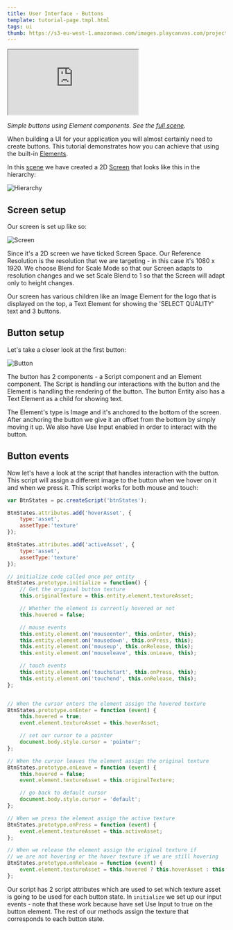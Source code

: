 ```yaml
---
title: User Interface - Buttons
template: tutorial-page.tmpl.html
tags: ui
thumb: https://s3-eu-west-1.amazonaws.com/images.playcanvas.com/projects/12/501973/ED1B35-image-75.jpg
---
```


<iframe src="https://playcanv.as/p/jpRiV53D/"></iframe>

*Simple buttons using Element components. See the [full scene][1].*

When building a UI for your application you will almost certainly need to create buttons. This tutorial demonstrates how you can achieve that using the built-in [Elements][2].

In this [scene][1] we have created a 2D [Screen][3] that looks like this in the hierarchy:

![Hierarchy][4]

## Screen setup

Our screen is set up like so:

![Screen][5]

Since it's a 2D screen we have ticked Screen Space. Our Reference Resolution is the resolution that we are targeting - in this case it's 1080 x 1920. We choose Blend for Scale Mode so that our Screen adapts to resolution changes and we set Scale Blend to 1 so that the Screen will adapt only to height changes.

Our screen has various children like an Image Element for the logo that is displayed on the top, a Text Element for showing the 'SELECT QUALITY' text and 3 buttons.

## Button setup

Let's take a closer look at the first button:

![Button][6]

The button has 2 components - a Script component and an Element component. The Script is handling our interactions with the button and the Element is handling the rendering of the button. The button Entity also has a Text Element as a child for showing text.

The Element's type is Image and it's anchored to the bottom of the screen. After anchoring the button we give it an offset from the bottom by simply moving it up. We also have Use Input enabled in order to interact with the button.

## Button events

Now let's have a look at the script that handles interaction with the button. This script will assign a different image to the button when we hover on it and when we press it. This script works for both mouse and touch:

```javascript
var BtnStates = pc.createScript('btnStates');

BtnStates.attributes.add('hoverAsset', {
    type:'asset',
    assetType:'texture'
});

BtnStates.attributes.add('activeAsset', {
    type:'asset',
    assetType:'texture'
});

// initialize code called once per entity
BtnStates.prototype.initialize = function() {
    // Get the original button texture
    this.originalTexture = this.entity.element.textureAsset;

    // Whether the element is currently hovered or not
    this.hovered = false;

    // mouse events
    this.entity.element.on('mouseenter', this.onEnter, this);
    this.entity.element.on('mousedown', this.onPress, this);
    this.entity.element.on('mouseup', this.onRelease, this);
    this.entity.element.on('mouseleave', this.onLeave, this);

    // touch events
    this.entity.element.on('touchstart', this.onPress, this);
    this.entity.element.on('touchend', this.onRelease, this);
};


// When the cursor enters the element assign the hovered texture
BtnStates.prototype.onEnter = function (event) {
    this.hovered = true;
    event.element.textureAsset = this.hoverAsset;

    // set our cursor to a pointer
    document.body.style.cursor = 'pointer';
};

// When the cursor leaves the element assign the original texture
BtnStates.prototype.onLeave = function (event) {
    this.hovered = false;
    event.element.textureAsset = this.originalTexture;

    // go back to default cursor
    document.body.style.cursor = 'default';
};

// When we press the element assign the active texture
BtnStates.prototype.onPress = function (event) {
    event.element.textureAsset = this.activeAsset;
};

// When we release the element assign the original texture if
// we are not hovering or the hover texture if we are still hovering
BtnStates.prototype.onRelease = function (event) {
    event.element.textureAsset = this.hovered ? this.hoverAsset : this.originalTexture;
};
```

Our script has 2 script attributes which are used to set which texture asset is going to be used for each button state. In `initialize` we set up our input events - note that these work because have set Use Input to true on the button element. The rest of our methods assign the texture that corresponds to each button state.

[1]: https://playcanvas.com/editor/scene/547900
[2]: /user-manual/user-interface/elements/
[3]: /user-manual/user-interface/screens/
[4]: /images/tutorials/ui/buttons/hierarchy.png
[5]: /images/tutorials/ui/buttons/screen.png
[6]: /images/tutorials/ui/buttons/button.png

